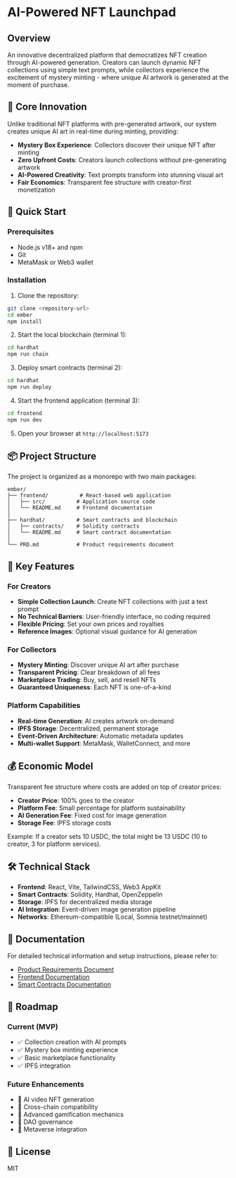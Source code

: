 # AI-Powered NFT Launchpad

## Overview

An innovative decentralized platform that democratizes NFT creation through AI-powered generation. Creators can launch dynamic NFT collections using simple text prompts, while collectors experience the excitement of mystery minting - where unique AI artwork is generated at the moment of purchase.

## 🎯 Core Innovation

Unlike traditional NFT platforms with pre-generated artwork, our system creates unique AI art in real-time during minting, providing:

- **Mystery Box Experience**: Collectors discover their unique NFT after minting
- **Zero Upfront Costs**: Creators launch collections without pre-generating artwork
- **AI-Powered Creativity**: Text prompts transform into stunning visual art
- **Fair Economics**: Transparent fee structure with creator-first monetization

## 🚀 Quick Start

### Prerequisites

- Node.js v18+ and npm
- Git
- MetaMask or Web3 wallet

### Installation

1. Clone the repository:

```sh
git clone <repository-url>
cd ember
npm install
```

2. Start the local blockchain (terminal 1):

```sh
cd hardhat
npm run chain
```

3. Deploy smart contracts (terminal 2):

```sh
cd hardhat
npm run deploy
```

4. Start the frontend application (terminal 3):

```sh
cd frontend
npm run dev
```

5. Open your browser at `http://localhost:5173`

## 📦 Project Structure

The project is organized as a monorepo with two main packages:

```
ember/
├── frontend/          # React-based web application
│   ├── src/          # Application source code
│   └── README.md     # Frontend documentation
│
├── hardhat/          # Smart contracts and blockchain
│   ├── contracts/    # Solidity contracts
│   └── README.md     # Smart contract documentation
│
└── PRD.md            # Product requirements document
```

## 🎨 Key Features

### For Creators

- **Simple Collection Launch**: Create NFT collections with just a text prompt
- **No Technical Barriers**: User-friendly interface, no coding required
- **Flexible Pricing**: Set your own prices and royalties
- **Reference Images**: Optional visual guidance for AI generation

### For Collectors

- **Mystery Minting**: Discover unique AI art after purchase
- **Transparent Pricing**: Clear breakdown of all fees
- **Marketplace Trading**: Buy, sell, and resell NFTs
- **Guaranteed Uniqueness**: Each NFT is one-of-a-kind

### Platform Capabilities

- **Real-time Generation**: AI creates artwork on-demand
- **IPFS Storage**: Decentralized, permanent storage
- **Event-Driven Architecture**: Automatic metadata updates
- **Multi-wallet Support**: MetaMask, WalletConnect, and more

## 💰 Economic Model

Transparent fee structure where costs are added on top of creator prices:

- **Creator Price**: 100% goes to the creator
- **Platform Fee**: Small percentage for platform sustainability
- **AI Generation Fee**: Fixed cost for image generation
- **Storage Fee**: IPFS storage costs

Example: If a creator sets 10 USDC, the total might be 13 USDC (10 to creator, 3 for platform services).

## 🛠️ Technical Stack

- **Frontend**: React, Vite, TailwindCSS, Web3 AppKit
- **Smart Contracts**: Solidity, Hardhat, OpenZeppelin
- **Storage**: IPFS for decentralized media storage
- **AI Integration**: Event-driven image generation pipeline
- **Networks**: Ethereum-compatible (Local, Somnia testnet/mainnet)

## 📖 Documentation

For detailed technical information and setup instructions, please refer to:

- [Product Requirements Document](./PRD.md)
- [Frontend Documentation](./frontend/README.md)
- [Smart Contracts Documentation](./hardhat/README.md)

## 🚧 Roadmap

### Current (MVP)

- ✅ Collection creation with AI prompts
- ✅ Mystery box minting experience
- ✅ Basic marketplace functionality
- ✅ IPFS integration

### Future Enhancements

- 🔄 AI video NFT generation
- 🔄 Cross-chain compatibility
- 🔄 Advanced gamification mechanics
- 🔄 DAO governance
- 🔄 Metaverse integration

## 📄 License

MIT
